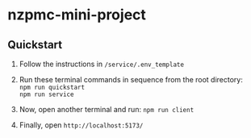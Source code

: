 # nzpmc-mini-project

## Quickstart

1. Follow the instructions in `/service/.env_template`

1. Run these terminal commands in sequence from the root directory:  
`npm run quickstart`  
`npm run service`  

1. Now, open another terminal and run: `npm run client`

1. Finally, open `http://localhost:5173/`